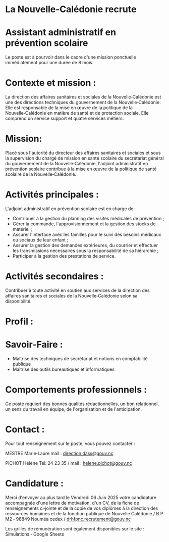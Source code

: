 # La Nouvelle‑Calédonie recrute

# Assistant administratif en prévention scolaire

Le poste est à pourvoir dans le cadre d'une mission ponctuelle immédiatement pour une durée de 8 mois.

# Contexte et mission :

La direction des affaires sanitaires et sociales de la Nouvelle‑Calédonie est une des directions techniques du gouvernement de la Nouvelle‑Calédonie. Elle est responsable de la mise en œuvre de la politique de la Nouvelle‑Calédonie en matière de santé et de protection sociale. Elle comprend un service support et quatre services métiers.

# Mission:

Placé sous l'autorité du directeur des affaires sanitaires et sociales et sous la supervision du chargé de mission en santé scolaire du secrétariat général du gouvernement de la Nouvelle‑Calédonie, l'adjoint administratif en prévention scolaire contribue à la mise en œuvre de la politique de santé scolaire de la Nouvelle‑Calédonie.

# Activités principales :

L'adjoint administratif en prévention scolaire est en charge de:

- Contribuer à la gestion du planning des visites médicales de prévention ;
- Gérer la commande, l'approvisionnement et la gestion des stocks de matériel ;
- Assurer l'interface avec les familles pour le suivi des besoins médicaux ou sociaux de leur enfant ;
- Assurer la gestion des demandes extérieures, du courrier et effectuer les transmissions nécessaires sous la responsabilité de sa hiérarchie ;
- Participer à la gestion des prestations de service.

# Activités secondaires :

Contribuer à toute activité en soutien aux services de la direction des affaires sanitaires et sociales de la Nouvelle‑Calédonie selon sa disponibilité.

# Profil :

# Savoir‑Faire :

- Maîtrise des techniques de secrétariat et notions en comptabilité publique
- Maîtrise des outils bureautiques et informatiques

# Comportements professionnels :

Ce poste requiert des bonnes qualités rédactionnelles, un bon relationnel, un sens du travail en équipe, de l'organisation et de l'anticipation.

# Contact :

Pour tout renseignement sur le poste, vous pouvez contacter :

MESTRE Marie‑Laure mail : direction.dass@gouv.nc

PICHOT Hélène Tél: 24 23 35 / mail : helene.pichot@gouv.nc

# Candidature :

Merci d'envoyer au plus tard le Vendredi 06 Juin 2025 votre candidature accompagnée d'une lettre de motivation, d'un CV, de la fiche de renseignements ci‑jointe et de la copie de vos diplômes à la direction des ressources humaines et de la fonction publique de Nouvelle Calédonie / B.P M2 ‑ 98849 Nouméa cedex / drhfpnc.recrutement@gouv.nc

Les grilles de rémunération sont également disponibles sur le site : Simulations ‑ Google Sheets